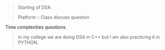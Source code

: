 > Starting of DSA

> Platform :: Class discuss question

Time complexities questions.

> In my college we are doing DSA in C++ but I am also practicing it in PYTHON. 

